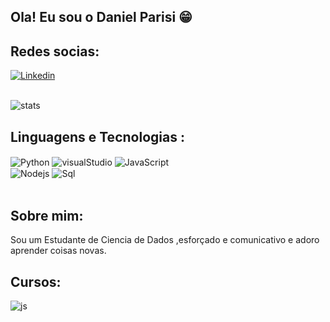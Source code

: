 ## Ola! Eu sou o Daniel Parisi 😁

## Redes socias:

[![Linkedin](https://img.shields.io/badge/LinkedIn-0077B5?style=for-the-badge&logo=linkedin&logoColor=white)](https://www.linkedin.com/in/daniel-parisi-a96400262/)

<br/>

<img align="center" alt="stats" src="https://github-readme-stats.vercel.app/api?username=DanielPPaiva&theme=blue-green">

<br/>

## Linguagens e Tecnologias :

<div display: inline_block>
<img align="center" alt="Python" src="https://img.shields.io/badge/Python-14354C?style=for-the-badge&logo=python&logoColor=white">
<img align="center" alt="visualStudio" src="https://img.shields.io/badge/Visual_Studio-5C2D91?style=for-the-badge&logo=visual%20studio&logoColor=white">
<img align="center" alt="JavaScript" src="https://img.shields.io/badge/JavaScript-F7DF1E?style=for-the-badge&logo=javascript&logoColor=black"><br/>
<img align="center" alt="Nodejs" src="https://img.shields.io/badge/Node.js-43853D?style=for-the-badge&logo=node.js&logoColor=white">
<img align="center" alt="Sql" src="https://img.shields.io/badge/MySQL-005C84?style=for-the-badge&logo=mysql&logoColor=white">



<div><br>

## Sobre mim:
  
Sou um Estudante de Ciencia de Dados ,esforçado e comunicativo e adoro aprender coisas novas.


## Cursos:

<img align="center" alt="js" src="https://img.shields.io/badge/Udemy-EC5252?style=for-the-badge&logo=Udemy&logoColor=white">

